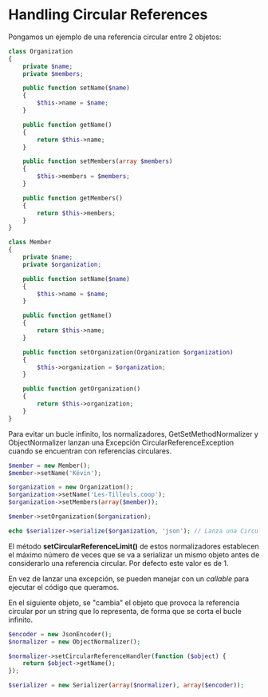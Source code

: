 Handling Circular References
============================ 

Pongamos un ejemplo de una referencia circular entre 2 objetos:

```php
class Organization
{
    private $name;
    private $members;

    public function setName($name)
    {
        $this->name = $name;
    }

    public function getName()
    {
        return $this->name;
    }

    public function setMembers(array $members)
    {
        $this->members = $members;
    }

    public function getMembers()
    {
        return $this->members;
    }
}

class Member
{
    private $name;
    private $organization;

    public function setName($name)
    {
        $this->name = $name;
    }

    public function getName()
    {
        return $this->name;
    }

    public function setOrganization(Organization $organization)
    {
        $this->organization = $organization;
    }

    public function getOrganization()
    {
        return $this->organization;
    }
}
```

Para evitar un bucle infinito, los normalizadores,  GetSetMethodNormalizer y ObjectNormalizer lanzan una Excepción CircularReferenceException cuando se encuentran con referencias circulares.

```php
$member = new Member();
$member->setName('Kévin');

$organization = new Organization();
$organization->setName('Les-Tilleuls.coop');
$organization->setMembers(array($member));

$member->setOrganization($organization);

echo $serializer->serialize($organization, 'json'); // Lanza una CircularReferenceException
```

El método **setCircularReferenceLimit()** de estos normalizadores establecen el máximo número de veces que se va a serializar un mismo objeto antes de considerarlo una referencia circular. Por defecto este valor es de 1.

En vez de lanzar una excepción, se pueden manejar con un *callable* para ejecutar el código que queramos.

En el siguiente objeto, se "cambia" el objeto que provoca la referencia circular por un string que lo representa, de forma que se corta el bucle infinito.


```php
$encoder = new JsonEncoder();
$normalizer = new ObjectNormalizer();

$normalizer->setCircularReferenceHandler(function ($object) {
    return $object->getName();
});

$serializer = new Serializer(array($normalizer), array($encoder));
```


